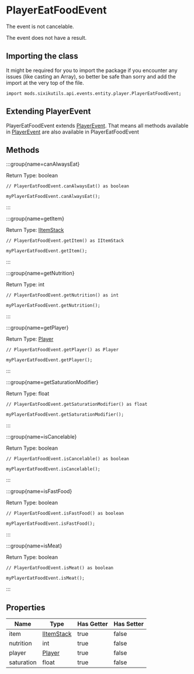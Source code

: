 # PlayerEatFoodEvent

The event is not cancelable.

The event does not have a result.

## Importing the class

It might be required for you to import the package if you encounter any issues (like casting an Array), so better be safe than sorry and add the import at the very top of the file.
```zenscript
import mods.sixikutils.api.events.entity.player.PlayerEatFoodEvent;
```


## Extending PlayerEvent

PlayerEatFoodEvent extends [PlayerEvent](/forge/api/event/entity/player/PlayerEvent). That means all methods available in [PlayerEvent](/forge/api/event/entity/player/PlayerEvent) are also available in PlayerEatFoodEvent

## Methods

:::group{name=canAlwaysEat}

Return Type: boolean

```zenscript
// PlayerEatFoodEvent.canAlwaysEat() as boolean

myPlayerEatFoodEvent.canAlwaysEat();
```

:::

:::group{name=getItem}

Return Type: [IItemStack](/vanilla/api/item/IItemStack)

```zenscript
// PlayerEatFoodEvent.getItem() as IItemStack

myPlayerEatFoodEvent.getItem();
```

:::

:::group{name=getNutrition}

Return Type: int

```zenscript
// PlayerEatFoodEvent.getNutrition() as int

myPlayerEatFoodEvent.getNutrition();
```

:::

:::group{name=getPlayer}

Return Type: [Player](/mods/sixikutils/curios/player/Player)

```zenscript
// PlayerEatFoodEvent.getPlayer() as Player

myPlayerEatFoodEvent.getPlayer();
```

:::

:::group{name=getSaturationModifier}

Return Type: float

```zenscript
// PlayerEatFoodEvent.getSaturationModifier() as float

myPlayerEatFoodEvent.getSaturationModifier();
```

:::

:::group{name=isCancelable}

Return Type: boolean

```zenscript
// PlayerEatFoodEvent.isCancelable() as boolean

myPlayerEatFoodEvent.isCancelable();
```

:::

:::group{name=isFastFood}

Return Type: boolean

```zenscript
// PlayerEatFoodEvent.isFastFood() as boolean

myPlayerEatFoodEvent.isFastFood();
```

:::

:::group{name=isMeat}

Return Type: boolean

```zenscript
// PlayerEatFoodEvent.isMeat() as boolean

myPlayerEatFoodEvent.isMeat();
```

:::


## Properties

|    Name    |                      Type                       | Has Getter | Has Setter |
|------------|-------------------------------------------------|------------|------------|
| item       | [IItemStack](/vanilla/api/item/IItemStack)      | true       | false      |
| nutrition  | int                                             | true       | false      |
| player     | [Player](/mods/sixikutils/curios/player/Player) | true       | false      |
| saturation | float                                           | true       | false      |

